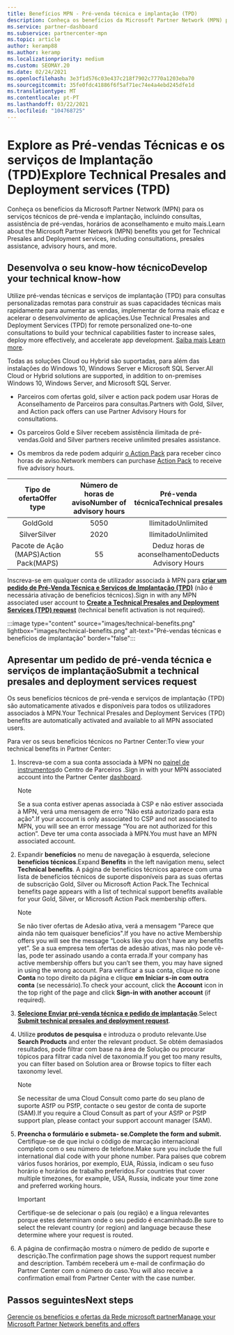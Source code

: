 ```yaml
---
title: Benefícios MPN - Pré-venda técnica e implantação (TPD)
description: Conheça os benefícios da Microsoft Partner Network (MPN) para serviços técnicos de pré-venda e implantação (TPD)
ms.service: partner-dashboard
ms.subservice: partnercenter-mpn
ms.topic: article
author: keramp88
ms.author: keramp
ms.localizationpriority: medium
ms.custom: SEOMAY.20
ms.date: 02/24/2021
ms.openlocfilehash: 3e3f1d576c03e437c218f7902c7770a1203eba70
ms.sourcegitcommit: 35fe0fdc41886f6f5af71ec74e4a4ebd245dfe1d
ms.translationtype: MT
ms.contentlocale: pt-PT
ms.lasthandoff: 03/22/2021
ms.locfileid: "104768725"
---
```

# <a name="explore-technical-presales-and-deployment-services-tpd"></a><span data-ttu-id="5f83e-103">Explore as Pré-vendas Técnicas e os serviços de Implantação (TPD)</span><span class="sxs-lookup"><span data-stu-id="5f83e-103">Explore Technical Presales and Deployment services (TPD)</span></span> 

<span data-ttu-id="5f83e-104">Conheça os benefícios da Microsoft Partner Network (MPN) para os serviços técnicos de pré-venda e implantação, incluindo consultas, assistência de pré-vendas, horários de aconselhamento e muito mais.</span><span class="sxs-lookup"><span data-stu-id="5f83e-104">Learn about the Microsoft Partner Network (MPN) benefits you get for Technical Presales and Deployment services, including consultations, presales assistance, advisory hours, and more.</span></span>

## <a name="develop-your-technical-know-how"></a><span data-ttu-id="5f83e-105">Desenvolva o seu know-how técnico</span><span class="sxs-lookup"><span data-stu-id="5f83e-105">Develop your technical know-how</span></span>

<span data-ttu-id="5f83e-106">Utilize pré-vendas técnicas e serviços de implantação (TPD) para consultas personalizadas remotas para construir as suas capacidades técnicas mais rapidamente para aumentar as vendas, implementar de forma mais eficaz e acelerar o desenvolvimento de aplicações.</span><span class="sxs-lookup"><span data-stu-id="5f83e-106">Use Technical Presales and Deployment Services (TPD) for remote personalized one-to-one consultations to build your technical capabilities faster to increase sales, deploy more effectively, and accelerate app development.</span></span> <span data-ttu-id="5f83e-107">[Saiba mais](https://aka.ms/TPD).</span><span class="sxs-lookup"><span data-stu-id="5f83e-107">[Learn more](https://aka.ms/TPD).</span></span>

<span data-ttu-id="5f83e-108">Todas as soluções Cloud ou Hybrid são suportadas, para além das instalações do Windows 10, Windows Server e Microsoft SQL Server.</span><span class="sxs-lookup"><span data-stu-id="5f83e-108">All Cloud or Hybrid solutions are supported, in addition to on-premises Windows 10, Windows Server, and Microsoft SQL Server.</span></span> 

- <span data-ttu-id="5f83e-109">Parceiros com ofertas gold, silver e action pack podem usar Horas de Aconselhamento de Parceiros para consultas.</span><span class="sxs-lookup"><span data-stu-id="5f83e-109">Partners with Gold, Silver, and Action pack offers can use Partner Advisory Hours for consultations.</span></span> 

- <span data-ttu-id="5f83e-110">Os parceiros Gold e Silver recebem assistência ilimitada de pré-vendas.</span><span class="sxs-lookup"><span data-stu-id="5f83e-110">Gold and Silver partners receive unlimited presales assistance.</span></span> 

- <span data-ttu-id="5f83e-111">Os membros da rede podem adquirir [o Action Pack](https://partner.microsoft.com/membership/action-pack) para receber cinco horas de aviso.</span><span class="sxs-lookup"><span data-stu-id="5f83e-111">Network members can purchase [Action Pack](https://partner.microsoft.com/membership/action-pack) to receive five advisory hours.</span></span>  

|     <span data-ttu-id="5f83e-112">Tipo de oferta</span><span class="sxs-lookup"><span data-stu-id="5f83e-112">Offer type</span></span>    | <span data-ttu-id="5f83e-113">Número de horas de aviso</span><span class="sxs-lookup"><span data-stu-id="5f83e-113">Number of advisory hours</span></span> |   <span data-ttu-id="5f83e-114">Pré-venda técnica</span><span class="sxs-lookup"><span data-stu-id="5f83e-114">Technical presales</span></span>   |
|:-----------------:|:------------------------:|:----------------------:|
|        <span data-ttu-id="5f83e-115">Gold</span><span class="sxs-lookup"><span data-stu-id="5f83e-115">Gold</span></span>       |            <span data-ttu-id="5f83e-116">50</span><span class="sxs-lookup"><span data-stu-id="5f83e-116">50</span></span>            |        <span data-ttu-id="5f83e-117">Ilimitado</span><span class="sxs-lookup"><span data-stu-id="5f83e-117">Unlimited</span></span>       |
|       <span data-ttu-id="5f83e-118">Silver</span><span class="sxs-lookup"><span data-stu-id="5f83e-118">Silver</span></span>      |            <span data-ttu-id="5f83e-119">20</span><span class="sxs-lookup"><span data-stu-id="5f83e-119">20</span></span>            |        <span data-ttu-id="5f83e-120">Ilimitado</span><span class="sxs-lookup"><span data-stu-id="5f83e-120">Unlimited</span></span>       |
| <span data-ttu-id="5f83e-121">Pacote de Ação (MAPS)</span><span class="sxs-lookup"><span data-stu-id="5f83e-121">Action Pack(MAPS)</span></span> |             <span data-ttu-id="5f83e-122">5</span><span class="sxs-lookup"><span data-stu-id="5f83e-122">5</span></span>            | <span data-ttu-id="5f83e-123">Deduz horas de aconselhamento</span><span class="sxs-lookup"><span data-stu-id="5f83e-123">Deducts Advisory Hours</span></span> |

<span data-ttu-id="5f83e-124">Inscreva-se em qualquer conta de utilizador associada à MPN para **[criar um pedido de Pré-Venda Técnica e Serviços de Implantação (TPD)](https://partner.microsoft.com/dashboard/mpn/membership/benefits/technical/createadvisoryhours-servicerequest)** (não é necessária ativação de benefícios técnicos).</span><span class="sxs-lookup"><span data-stu-id="5f83e-124">Sign in with any MPN associated user account to **[Create a Technical Presales and Deployment Services (TPD) request](https://partner.microsoft.com/dashboard/mpn/membership/benefits/technical/createadvisoryhours-servicerequest)** (technical benefit activation is not required).</span></span>

:::image type="content" source="images/technical-benefits.png" lightbox="images/technical-benefits.png" alt-text="Pré-vendas técnicas e benefícios de implantação" border="false":::

## <a name="submit-a-technical-presales-and-deployment-services-request"></a><span data-ttu-id="5f83e-126">Apresentar um pedido de pré-venda técnica e serviços de implantação</span><span class="sxs-lookup"><span data-stu-id="5f83e-126">Submit a technical presales and deployment services request</span></span> 

<span data-ttu-id="5f83e-127">Os seus benefícios técnicos de pré-venda e serviços de implantação (TPD) são automaticamente ativados e disponíveis para todos os utilizadores associados à MPN.</span><span class="sxs-lookup"><span data-stu-id="5f83e-127">Your Technical Presales and Deployment Services (TPD) benefits are automatically activated and available to all MPN associated users.</span></span> 

<span data-ttu-id="5f83e-128">Para ver os seus benefícios técnicos no Partner Center:</span><span class="sxs-lookup"><span data-stu-id="5f83e-128">To view your technical benefits in Partner Center:</span></span>

1. <span data-ttu-id="5f83e-129">Inscreva-se com a sua conta associada à MPN no [painel de instrumentos](https://partner.microsoft.com/dashboard)do Centro de Parceiros .</span><span class="sxs-lookup"><span data-stu-id="5f83e-129">Sign in with your MPN associated account into the Partner Center [dashboard](https://partner.microsoft.com/dashboard).</span></span> 

   > [!NOTE]
   > <span data-ttu-id="5f83e-130">Se a sua conta estiver apenas associada à CSP e não estiver associada à MPN, verá uma mensagem de erro "Não está autorizado para esta ação".</span><span class="sxs-lookup"><span data-stu-id="5f83e-130">If your account is only associated to CSP and not associated to MPN, you will see an error message “You are not authorized for this action”.</span></span> <span data-ttu-id="5f83e-131">Deve ter uma conta associada à MPN.</span><span class="sxs-lookup"><span data-stu-id="5f83e-131">You must have an MPN associated account.</span></span>

2. <span data-ttu-id="5f83e-132">Expandir **benefícios** no menu de navegação à esquerda, selecione **benefícios técnicos**.</span><span class="sxs-lookup"><span data-stu-id="5f83e-132">Expand **Benefits** in the left navigation menu, select **Technical benefits**.</span></span> <span data-ttu-id="5f83e-133">A página de benefícios técnicos aparece com uma lista de benefícios técnicos de suporte disponíveis para as suas ofertas de subscrição Gold, Silver ou Microsoft Action Pack.</span><span class="sxs-lookup"><span data-stu-id="5f83e-133">The Technical benefits page appears with a list of technical support benefits available for your Gold, Silver, or Microsoft Action Pack membership offers.</span></span> 

   > [!NOTE]
   > <span data-ttu-id="5f83e-134">Se não tiver ofertas de Adesão ativa, verá a mensagem "Parece que ainda não tem quaisquer benefícios".</span><span class="sxs-lookup"><span data-stu-id="5f83e-134">If you have no active Membership offers you will see the message “Looks like you don't have any benefits yet”.</span></span> <span data-ttu-id="5f83e-135">Se a sua empresa tem ofertas de adesão ativas, mas não pode vê-las, pode ter assinado usando a conta errada.</span><span class="sxs-lookup"><span data-stu-id="5f83e-135">If your company has active membership offers but you can’t see them, you may have signed in using the wrong account.</span></span> <span data-ttu-id="5f83e-136">Para verificar a sua conta, clique no ícone **Conta** no topo direito da página e clique **em Iniciar s-in com outra conta** (se necessário).</span><span class="sxs-lookup"><span data-stu-id="5f83e-136">To check your account, click the **Account** icon in the top right of the page and click **Sign-in with another account** (if required).</span></span>

3. <span data-ttu-id="5f83e-137">**[Selecione Enviar pré-venda técnica e pedido de implantação](https://partner.microsoft.com/dashboard/mpn/membership/benefits/technical/createadvisoryhours-servicerequest)**.</span><span class="sxs-lookup"><span data-stu-id="5f83e-137">Select **[Submit technical presales and deployment request](https://partner.microsoft.com/dashboard/mpn/membership/benefits/technical/createadvisoryhours-servicerequest)**.</span></span>

4. <span data-ttu-id="5f83e-138">Utilize **produtos de pesquisa** e introduza o produto relevante.</span><span class="sxs-lookup"><span data-stu-id="5f83e-138">Use **Search Products** and enter the relevant product.</span></span> <span data-ttu-id="5f83e-139">Se obtém demasiados resultados, pode filtrar com base na área de Solução ou procurar tópicos para filtrar cada nível de taxonomia.</span><span class="sxs-lookup"><span data-stu-id="5f83e-139">If you get too many results, you can filter based on Solution area or Browse topics to filter each taxonomy level.</span></span>

   > [!NOTE]
   > <span data-ttu-id="5f83e-140">Se necessitar de uma Cloud Consult como parte do seu plano de suporte ASfP ou PSfP, contacte o seu gestor de conta de suporte (SAM).</span><span class="sxs-lookup"><span data-stu-id="5f83e-140">If you require a Cloud Consult as part of your ASfP or PSfP support plan, please contact your support account manager (SAM).</span></span>

5. <span data-ttu-id="5f83e-141">**Preencha o formulário e submeta- se.**</span><span class="sxs-lookup"><span data-stu-id="5f83e-141">**Complete the form and submit.**</span></span> <span data-ttu-id="5f83e-142">Certifique-se de que inclui o código de marcação internacional completo com o seu número de telefone.</span><span class="sxs-lookup"><span data-stu-id="5f83e-142">Make sure you include the full international dial code with your phone number.</span></span> <span data-ttu-id="5f83e-143">Para países que cobrem vários fusos horários, por exemplo, EUA, Rússia, indicam o seu fuso horário e horários de trabalho preferidos.</span><span class="sxs-lookup"><span data-stu-id="5f83e-143">For countries that cover multiple timezones,  for example, USA, Russia, indicate your time zone and preferred working hours.</span></span>

   > [!IMPORTANT]
   > <span data-ttu-id="5f83e-144">Certifique-se de selecionar o país (ou região) e a língua relevantes porque estes determinam onde o seu pedido é encaminhado.</span><span class="sxs-lookup"><span data-stu-id="5f83e-144">Be sure to select the relevant country (or region) and language because these determine where your request is routed.</span></span>

6. <span data-ttu-id="5f83e-145">A página de confirmação mostra o número de pedido de suporte e descrição.</span><span class="sxs-lookup"><span data-stu-id="5f83e-145">The confirmation page shows the support request number and description.</span></span> <span data-ttu-id="5f83e-146">Também receberá um e-mail de confirmação do Partner Center com o número do caso.</span><span class="sxs-lookup"><span data-stu-id="5f83e-146">You will also receive a confirmation email from Partner Center with the case number.</span></span>

## <a name="next-steps"></a><span data-ttu-id="5f83e-147">Passos seguintes</span><span class="sxs-lookup"><span data-stu-id="5f83e-147">Next steps</span></span>

[<span data-ttu-id="5f83e-148">Gerencie os benefícios e ofertas da Rede microsoft partner</span><span class="sxs-lookup"><span data-stu-id="5f83e-148">Manage your Microsoft Partner Network benefits and offers</span></span>](manage-your-partner-network-benefits.md)
